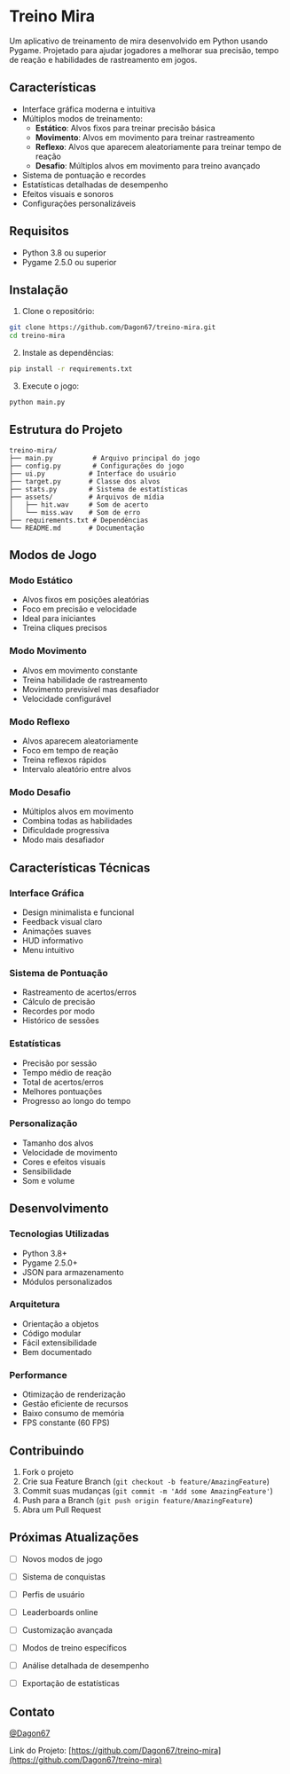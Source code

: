 # Treino Mira

Um aplicativo de treinamento de mira desenvolvido em Python usando Pygame. Projetado para ajudar jogadores a melhorar sua precisão, tempo de reação e habilidades de rastreamento em jogos.

## Características

- Interface gráfica moderna e intuitiva
- Múltiplos modos de treinamento:
  - **Estático**: Alvos fixos para treinar precisão básica
  - **Movimento**: Alvos em movimento para treinar rastreamento
  - **Reflexo**: Alvos que aparecem aleatoriamente para treinar tempo de reação
  - **Desafio**: Múltiplos alvos em movimento para treino avançado
- Sistema de pontuação e recordes
- Estatísticas detalhadas de desempenho
- Efeitos visuais e sonoros
- Configurações personalizáveis

## Requisitos

- Python 3.8 ou superior
- Pygame 2.5.0 ou superior

## Instalação

1. Clone o repositório:
```bash
git clone https://github.com/Dagon67/treino-mira.git
cd treino-mira
```

2. Instale as dependências:
```bash
pip install -r requirements.txt
```

3. Execute o jogo:
```bash
python main.py
```

## Estrutura do Projeto

```
treino-mira/
├── main.py          # Arquivo principal do jogo
├── config.py        # Configurações do jogo
├── ui.py           # Interface do usuário
├── target.py       # Classe dos alvos
├── stats.py        # Sistema de estatísticas
├── assets/         # Arquivos de mídia
│   ├── hit.wav     # Som de acerto
│   └── miss.wav    # Som de erro
├── requirements.txt # Dependências
└── README.md       # Documentação
```

## Modos de Jogo

### Modo Estático
- Alvos fixos em posições aleatórias
- Foco em precisão e velocidade
- Ideal para iniciantes
- Treina cliques precisos

### Modo Movimento
- Alvos em movimento constante
- Treina habilidade de rastreamento
- Movimento previsível mas desafiador
- Velocidade configurável

### Modo Reflexo
- Alvos aparecem aleatoriamente
- Foco em tempo de reação
- Treina reflexos rápidos
- Intervalo aleatório entre alvos

### Modo Desafio
- Múltiplos alvos em movimento
- Combina todas as habilidades
- Dificuldade progressiva
- Modo mais desafiador

## Características Técnicas

### Interface Gráfica
- Design minimalista e funcional
- Feedback visual claro
- Animações suaves
- HUD informativo
- Menu intuitivo

### Sistema de Pontuação
- Rastreamento de acertos/erros
- Cálculo de precisão
- Recordes por modo
- Histórico de sessões

### Estatísticas
- Precisão por sessão
- Tempo médio de reação
- Total de acertos/erros
- Melhores pontuações
- Progresso ao longo do tempo

### Personalização
- Tamanho dos alvos
- Velocidade de movimento
- Cores e efeitos visuais
- Sensibilidade
- Som e volume

## Desenvolvimento

### Tecnologias Utilizadas
- Python 3.8+
- Pygame 2.5.0+
- JSON para armazenamento
- Módulos personalizados

### Arquitetura
- Orientação a objetos
- Código modular
- Fácil extensibilidade
- Bem documentado

### Performance
- Otimização de renderização
- Gestão eficiente de recursos
- Baixo consumo de memória
- FPS constante (60 FPS)

## Contribuindo

1. Fork o projeto
2. Crie sua Feature Branch (`git checkout -b feature/AmazingFeature`)
3. Commit suas mudanças (`git commit -m 'Add some AmazingFeature'`)
4. Push para a Branch (`git push origin feature/AmazingFeature`)
5. Abra um Pull Request

## Próximas Atualizações

- [ ] Novos modos de jogo
- [ ] Sistema de conquistas
- [ ] Perfis de usuário
- [ ] Leaderboards online
- [ ] Customização avançada
- [ ] Modos de treino específicos
- [ ] Análise detalhada de desempenho
- [ ] Exportação de estatísticas


## Contato

 [@Dagon67](https://github.com/Dagon67)

Link do Projeto: [https://github.com/Dagon67/treino-mira](https://github.com/Dagon67/treino-mira)

